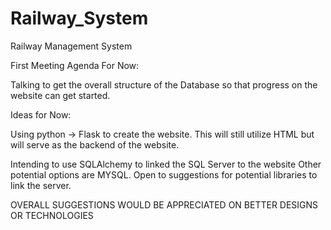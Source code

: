 # Railway_System
Railway Management System

First Meeting Agenda For Now:

Talking to get the overall structure of the Database so that progress on the website can get started.


Ideas for Now:

Using python -> Flask to create the website.
	This will still utilize HTML but will serve as the backend of the website.

Intending to use SQLAlchemy to linked the SQL Server to the website
	Other potential options are MYSQL.
	Open to suggestions for potential libraries to link the server.

OVERALL SUGGESTIONS WOULD BE APPRECIATED ON BETTER DESIGNS OR TECHNOLOGIES